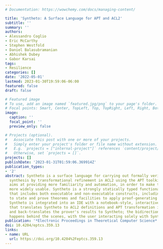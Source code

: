 ```yaml
---
# Documentation: https://wowchemy.com/docs/managing-content/

title: 'Syntheto: A Surface Language for APT and ACL2'
subtitle: ''
summary: ''
authors:
- Alessandro Coglio
- Eric McCarthy
- Stephen Westfold
- Daniel Balasubramanian
- Abhishek Dubey
- Gabor Karsai
tags:
- Resilience
categories: []
date: '2022-05-01'
lastmod: 2023-01-30T19:59:06-06:00
featured: false
draft: false

# Featured image
# To use, add an image named `featured.jpg/png` to your page's folder.
# Focal points: Smart, Center, TopLeft, Top, TopRight, Left, Right, BottomLeft, Bottom, BottomRight.
image:
  caption: ''
  focal_point: ''
  preview_only: false

# Projects (optional).
#   Associate this post with one or more of your projects.
#   Simply enter your project's folder or file name without extension.
#   E.g. `projects = ["internal-project"]` references `content/project/deep-learning/index.md`.
#   Otherwise, set `projects = []`.
projects: []
publishDate: '2023-01-31T01:59:06.369914Z'
publication_types:
- '2'
abstract: Syntheto is a surface language for carrying out formally verified program
  synthesis by transformational refinement in ACL2 using the APT toolkit. Syntheto
  aims at providing more familiarity and automation, in order to make this technology
  more widely usable. Syntheto is a strongly statically typed functional language
  that includes both executable and non-executable constructs, including facilities
  to state and prove theorems and facilities to apply proof-generating transformations.
  Syntheto is integrated into an IDE with a notebook-style, interactive interface
  that translates Syntheto to ACL2 definitions and APT transformation invocations,
  and back-translates the prover's results to Syntheto; the bidirectional translation
  happens behind the scenes, with the user interacting solely with Syntheto.
publication: '*Electronic Proceedings in Theoretical Computer Science*'
doi: 10.4204/eptcs.359.13
links:
- name: URL
  url: https://doi.org/10.4204%2Feptcs.359.13
---
```

